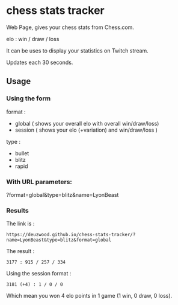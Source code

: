 # chess stats tracker

Web Page, gives your chess stats from Chess.com.

elo : win / draw / loss

It can be uses to display your statistics on Twitch stream.

Updates each 30 seconds.

## Usage

### Using the form

format :

- global ( shows your overall elo with overall win/draw/loss)
- session ( shows your elo (+variation) and win/draw/loss )

type :

- bullet
- blitz
- rapid

### With URL parameters:

?format=global&type=blitz&name=LyonBeast

### Results

The link is :

    https://deuzwood.github.io/chess-stats-tracker/?name=LyonBeast&type=blitz&format=global

The result :

    3177 : 915 / 257 / 334

Using the session format :

    3181 (+4) : 1 / 0 / 0

Which mean you won 4 elo points in 1 game (1 win, 0 draw, 0 loss).
